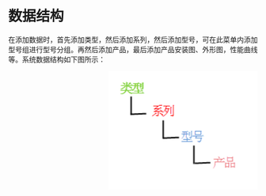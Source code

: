 <style>
img{
    width: 60%;
    padding-left: 40%;
}
</style>

# 数据结构

在添加数据时，首先添加类型，然后添加系列，然后添加型号，可在此菜单内添加型号组进行型号分组。再然后添加产品，最后添加产品安装图、外形图，性能曲线等。系统数据结构如下图所示：

![图片](./xpump/2.png)